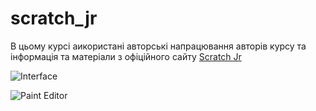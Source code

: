# scratch_jr

В цьому курсі аикористані авторські напрацювання авторів курсу та інформація та матеріали з офіційного сайту [Scratch Jr](https://www.scratchjr.org)

![Interface](https://github.com/tatozavr/scratch_jr/blob/master/images/interface_scratch_rr.PNG)

![Paint Editor](https://github.com/tatozavr/scratch_jr/blob/master/images/interface_paint_scratch_rr.PNG)

